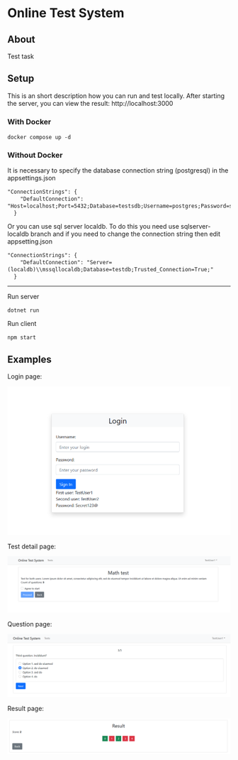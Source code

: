 # Online Test System

## About
Test task

## Setup
This is an short description how you can run and test locally. 
After starting the server, you can view the result: http://localhost:3000
### With Docker
```
docker compose up -d
```
### Without Docker
It is necessary to specify the database connection string (postgresql) in the appsettings.json
```
"ConnectionStrings": {
    "DefaultConnection": "Host=localhost;Port=5432;Database=testsdb;Username=postgres;Password=secret"
  }
```
Or you can use sql server localdb. To do this you need use sqlserver-localdb branch and if you need to change the connection string then edit appsetting.json
```
"ConnectionStrings": {
    "DefaultConnection": "Server=(localdb)\\mssqllocaldb;Database=testdb;Trusted_Connection=True;"
  }
```
---
Run server
```
dotnet run
```
Run client
```
npm start
```

## Examples

Login page:

![login](img/login-page.png)

Test detail page:

![login](img/test-detail-page.png)

Question page:

![login](img/question.png)

Result page:

![login](img/result.png)
